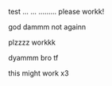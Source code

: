 test ...
...
.........
please workk!

god dammm
not againn

plzzzz workkk

dyammm bro tf

this might work x3
